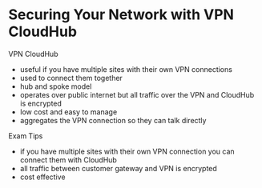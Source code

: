 # Securing Your Network with VPN CloudHub

VPN CloudHub
- useful if you have multiple sites with their own VPN connections
- used to connect them together
- hub and spoke model
- operates over public internet but all traffic over the VPN and CloudHub is encrypted
- low cost and easy to manage
- aggregates the VPN connection so they can talk directly

Exam Tips
- if you have multiple sites with their own VPN connection you can connect them with CloudHub
- all traffic between customer gateway and VPN is encrypted
- cost effective